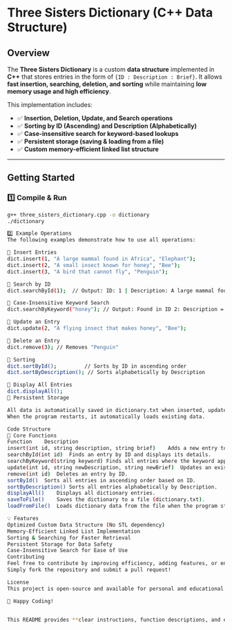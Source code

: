 # Three Sisters Dictionary (C++ Data Structure)

## **Overview**
The **Three Sisters Dictionary** is a custom **data structure** implemented in **C++** that stores entries in the form of `{ID : Description : Brief}`. It allows **fast insertion, searching, deletion, and sorting** while maintaining **low memory usage and high efficiency**.

This implementation includes:
- ✅ **Insertion, Deletion, Update, and Search operations**
- ✅ **Sorting by ID (Ascending) and Description (Alphabetically)**
- ✅ **Case-insensitive search for keyword-based lookups**
- ✅ **Persistent storage (saving & loading from a file)**
- ✅ **Custom memory-efficient linked list structure**

---

## **Getting Started**
### **1️⃣ Compile & Run**
```sh
g++ three_sisters_dictionary.cpp -o dictionary
./dictionary

2️⃣ Example Operations
The following examples demonstrate how to use all operations:

🔹 Insert Entries
dict.insert(1, "A large mammal found in Africa", "Elephant");
dict.insert(2, "A small insect known for honey", "Bee");
dict.insert(3, "A bird that cannot fly", "Penguin");

🔹 Search by ID
dict.searchById(1);  // Output: ID: 1 | Description: A large mammal found in Africa | Brief: Elephant

🔹 Case-Insensitive Keyword Search
dict.searchByKeyword("honey"); // Output: Found in ID 2: Description = A small insect known for honey | Brief = Bee

🔹 Update an Entry
dict.update(2, "A flying insect that makes honey", "Bee");

🔹 Delete an Entry
dict.remove(3); // Removes "Penguin"

🔹 Sorting
dict.sortById();         // Sorts by ID in ascending order
dict.sortByDescription(); // Sorts alphabetically by Description

🔹 Display All Entries
dict.displayAll();
🔹 Persistent Storage

All data is automatically saved in dictionary.txt when inserted, updated, or deleted.
When the program restarts, it automatically loads existing data.

Code Structure
📌 Core Functions
Function	Description
insert(int id, string description, string brief)	Adds a new entry to the dictionary.
searchById(int id)	Finds an entry by ID and displays its details.
searchByKeyword(string keyword)	Finds all entries where the keyword appears (case-insensitive).
update(int id, string newDescription, string newBrief)	Updates an existing entry.
remove(int id)	Deletes an entry by ID.
sortById()	Sorts all entries in ascending order based on ID.
sortByDescription()	Sorts all entries alphabetically by Description.
displayAll()	Displays all dictionary entries.
saveToFile()	Saves the dictionary to a file (dictionary.txt).
loadFromFile()	Loads dictionary data from the file when the program starts.

💡 Features
Optimized Custom Data Structure (No STL dependency)
Memory-Efficient Linked List Implementation
Sorting & Searching for Faster Retrieval
Persistent Storage for Data Safety
Case-Insensitive Search for Ease of Use
Contributing
Feel free to contribute by improving efficiency, adding features, or enhancing sorting algorithms.
Simply fork the repository and submit a pull request!

License
This project is open-source and available for personal and educational use.

🚀 Happy Coding!


This README provides **clear instructions, function descriptions, and example usages** for every ope
